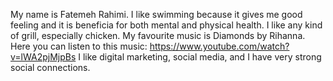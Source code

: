 My name is Fatemeh Rahimi. I like swimming because it gives me good feeling and it is beneficia for both mental and physical health. 
I like any kind of grill, especially chicken. My favourite music is Diamonds by Rihanna. Here you can listen to this music:
https://www.youtube.com/watch?v=lWA2pjMjpBs
I like digital marketing, social media, and I have very strong social connections.
